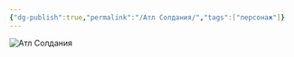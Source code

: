 ```yaml
---
{"dg-publish":true,"permalink":"/Атл Солдания/","tags":["персонаж"]}
---
```



![Атл Солдания](https://foundry.owlbeardm.com/dresden/spoilers/OIG.jpeg)